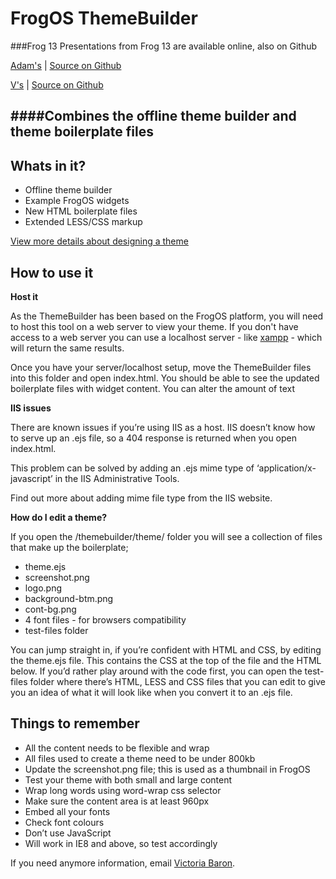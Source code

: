 FrogOS ThemeBuilder
===================

###Frog 13
Presentations from Frog 13 are available online, also on Github

[Adam's](http://proxymoron.org/pres/a) | [Source on Github](http://github.com/adamhepton/frog13)

[V's](http://proxymoron.org/pres/v) | [Source on Github](http://github.com/FirsRdJnr/reveal.js)


####Combines the offline theme builder and theme boilerplate files
------------------------

Whats in it?
------------------------
* Offline theme builder
* Example FrogOS widgets
* New HTML boilerplate files
* Extended LESS/CSS markup

<a href="http://designguide.frogtrade.com/themes.html">View more details about designing a theme</a>

How to use it
------------------------

**Host it**

As the ThemeBuilder has been based on the FrogOS platform, you will need to host this tool on a web server to view your theme. If you don't have access to a web server you can use a localhost server - like <a href="http://www.apachefriends.org/en/xampp.html">xampp</a> - which will return the same results.

Once you have your server/localhost setup, move the ThemeBuilder files into this folder and open index.html. You should be able to see the updated boilerplate files with widget content. You can alter the amount of text

**IIS issues**

There are known issues if you’re using IIS as a host. IIS doesn’t know how to serve up an .ejs file, so a 404 response is returned when you open index.html.

This problem can be solved by adding an .ejs mime type of ‘application/x-javascript’ in the IIS Administrative Tools.

Find out more about <a herf="http://www.iis.net/configreference/system.webserver/staticcontent/mimemap">adding mime file type</a> from the IIS website.

**How do I edit a theme?**

If you open the /themebuilder/theme/ folder you will see a collection of files that make up the boilerplate;

* theme.ejs
* screenshot.png
* logo.png
* background-btm.png
* cont-bg.png
* 4 font files - for browsers compatibility
* test-files folder

You can jump straight in, if you’re confident with HTML and CSS, by editing the theme.ejs file. This contains the CSS at the top of the file and the HTML below. If you’d rather play around with the code first, you can open the test-files folder where there’s HTML, LESS and CSS files that you can edit to give you an idea of what it will look like when you convert it to an .ejs file.

Things to remember
------------------------

* All the content needs to be flexible and wrap
* All files used to create a theme need to be under 800kb
* Update the screenshot.png file; this is used as a thumbnail in FrogOS
* Test your theme with both small and large content
* Wrap long words using word-wrap css selector
* Make sure the content area is at least 960px
* Embed all your fonts
* Check font colours
* Don’t use JavaScript
* Will work in IE8 and above, so test accordingly

If you need anymore information, email <a href="mailto:victoria.baron@frogtrade.com">Victoria Baron</a>.
